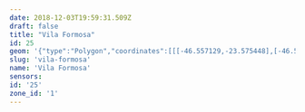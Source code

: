 ```yaml
---
date: 2018-12-03T19:59:31.509Z
draft: false
title: "Vila Formosa"
id: 25
geom: '{"type":"Polygon","coordinates":[[[-46.557129,-23.575448],[-46.540445,-23.579536],[-46.539774,-23.580076],[-46.537254,-23.581834],[-46.536264,-23.582166],[-46.536022,-23.582302],[-46.535566,-23.582746],[-46.534589,-23.583976],[-46.53452,-23.583929],[-46.533812,-23.584128],[-46.53358,-23.584081],[-46.532004,-23.583323],[-46.531696,-23.583288],[-46.531279,-23.583362],[-46.528081,-23.58433],[-46.527507,-23.583359],[-46.526375,-23.581761],[-46.525093,-23.579474],[-46.524944,-23.579054],[-46.524765,-23.57818],[-46.52481,-23.577658],[-46.525398,-23.57747],[-46.526545,-23.576766],[-46.526961,-23.576581],[-46.528835,-23.576096],[-46.528775,-23.575675],[-46.528872,-23.575524],[-46.530359,-23.574582],[-46.531517,-23.574006],[-46.532288,-23.573767],[-46.533113,-23.573122],[-46.532606,-23.572627],[-46.531859,-23.571485],[-46.531146,-23.570972],[-46.530018,-23.570454],[-46.530613,-23.569356],[-46.531499,-23.569765],[-46.531654,-23.569708],[-46.531888,-23.570157],[-46.531908,-23.570415],[-46.532497,-23.570591],[-46.533458,-23.56918],[-46.533803,-23.568847],[-46.534217,-23.568028],[-46.534197,-23.567937],[-46.533809,-23.56768],[-46.533553,-23.567197],[-46.533649,-23.567089],[-46.533613,-23.566574],[-46.532908,-23.566299],[-46.532749,-23.566391],[-46.532629,-23.56632],[-46.531303,-23.564121],[-46.531292,-23.563921],[-46.531431,-23.563823],[-46.531231,-23.56352],[-46.535507,-23.561289],[-46.535557,-23.561308],[-46.535615,-23.561572],[-46.535522,-23.561859],[-46.536889,-23.561658],[-46.53698,-23.561888],[-46.537147,-23.562072],[-46.537371,-23.562187],[-46.537603,-23.562222],[-46.537928,-23.562147],[-46.538348,-23.561837],[-46.538723,-23.561693],[-46.53951,-23.561739],[-46.540731,-23.561603],[-46.540675,-23.561511],[-46.540664,-23.561193],[-46.541057,-23.56023],[-46.543372,-23.56102],[-46.543392,-23.560665],[-46.543531,-23.560148],[-46.54551,-23.555057],[-46.545727,-23.555636],[-46.546583,-23.555423],[-46.546943,-23.555394],[-46.548894,-23.5557],[-46.549269,-23.555891],[-46.549435,-23.555131],[-46.549604,-23.554727],[-46.549923,-23.554546],[-46.550481,-23.554513],[-46.550894,-23.554673],[-46.552741,-23.556272],[-46.552748,-23.55634],[-46.55354,-23.555507],[-46.554013,-23.555325],[-46.55407,-23.556018],[-46.554149,-23.556146],[-46.555869,-23.555844],[-46.559093,-23.554982],[-46.560203,-23.554449],[-46.561893,-23.553328],[-46.567036,-23.552835],[-46.568969,-23.553569],[-46.569816,-23.556681],[-46.569741,-23.556874],[-46.568656,-23.558039],[-46.568088,-23.558286],[-46.567531,-23.558725],[-46.566004,-23.56053],[-46.56575,-23.561122],[-46.565399,-23.56158],[-46.564944,-23.561925],[-46.559714,-23.564599],[-46.558481,-23.565155],[-46.556512,-23.566211],[-46.556046,-23.566553],[-46.553922,-23.568545],[-46.554174,-23.568779],[-46.556703,-23.574291],[-46.556984,-23.574243],[-46.557129,-23.575448]]]}'
slug: 'vila-formosa'
name: 'Vila Formosa'
sensors:
id: '25'
zone_id: '1'
---
```

		